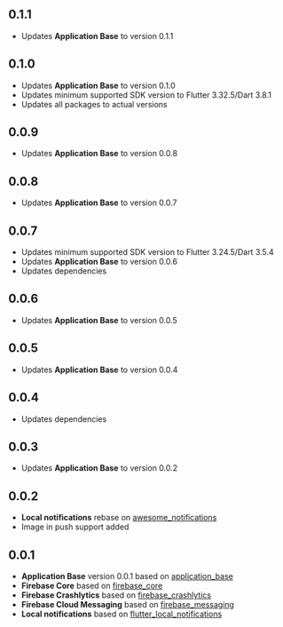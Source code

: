 ## 0.1.1

* Updates **Application Base** to version 0.1.1

## 0.1.0

* Updates **Application Base** to version 0.1.0
* Updates minimum supported SDK version to Flutter 3.32.5/Dart 3.8.1
* Updates all packages to actual versions
  
## 0.0.9

* Updates **Application Base** to version 0.0.8

## 0.0.8

* Updates **Application Base** to version 0.0.7

## 0.0.7

* Updates minimum supported SDK version to Flutter 3.24.5/Dart 3.5.4
* Updates **Application Base** to version 0.0.6
* Updates dependencies

## 0.0.6

* Updates **Application Base** to version 0.0.5

## 0.0.5

* Updates **Application Base** to version 0.0.4

## 0.0.4

* Updates dependencies

## 0.0.3

* Updates **Application Base** to version 0.0.2

## 0.0.2

* **Local notifications** rebase on [awesome_notifications](https://pub.dev/packages/awesome_notifications)
* Image in push support added

## 0.0.1

* **Application Base** version 0.0.1 based on [application_base](https://github.com/AlexSeednov/application_base)
* **Firebase Core** based on [firebase_core](https://pub.dev/packages/firebase_core)
* **Firebase Crashlytics** based on [firebase_crashlytics](https://pub.dev/packages/firebase_crashlytics)
* **Firebase Cloud Messaging** based on [firebase_messaging](https://pub.dev/packages/firebase_messaging)
* **Local notifications** based on [flutter_local_notifications](https://pub.dev/packages/flutter_local_notifications)

